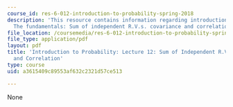 ```yaml
---
course_id: res-6-012-introduction-to-probability-spring-2018
description: 'This resource contains information regarding introduction to probability:
  The fundamentals: Sum of independent R.V.s. covariance and correlation.'
file_location: /coursemedia/res-6-012-introduction-to-probability-spring-2018/a3615409c89553af632c2321d57ce513_MITRES_6_012S18_L12.pdf
file_type: application/pdf
layout: pdf
title: 'Introduction to Probability: Lecture 12: Sum of Independent R.V.s. Covariance
  and Correlation'
type: course
uid: a3615409c89553af632c2321d57ce513

---
```

None